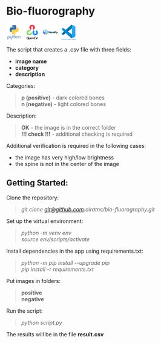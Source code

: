 # Bio-fluorography

<img src="https://github.com/devicons/devicon/blob/master/icons/python/python-original-wordmark.svg" title="HTML5" alt="HTML" width="40" height="40"/>&nbsp;
<img src="https://github.com/devicons/devicon/blob/master/icons/opencv/opencv-original-wordmark.svg" title="HTML5" alt="HTML" width="40" height="40"/>&nbsp;
<img src="https://github.com/devicons/devicon/blob/master/icons/numpy/numpy-original-wordmark.svg" title="HTML5" alt="HTML" width="40" height="40"/>&nbsp;
<img src="https://github.com/devicons/devicon/blob/master/icons/vscode/vscode-original-wordmark.svg" title="HTML5" alt="HTML" width="40" height="40"/>&nbsp;

The script that creates a .csv file with three fields:
* **image name**
* **category**
* **description**

Categories:
>**p (positive)** - dark colored bones \
>**n (negative)** - light colored bones

Description:
>**OK** - the image is in the correct folder \
>**!!! check !!!** - additional checking is required

Additional verification is required in the following cases:
* the image has very high/low brightness
* the spine is not in the center of the image


## **Getting Started:**

Clone the repository:

>*git clone git@github.com:airatns/bio-fluorography.git*

Set up the virtual environment:

>*python -m venv env* \
>*source env/scripts/activate*

Install dependencies in the app using requirements.txt:

>*python -m pip install --upgrade pip* \
>*pip install -r requirements.txt*

Put images in folders:

>**positive** \
>**negative**

Run the script:

>*python script.py*

The results will be in the file **result.csv**

